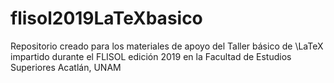# flisol2019LaTeXbasico
Repositorio creado para los materiales de apoyo del Taller básico de \LaTeX impartido durante el FLISOL edición 2019 en la Facultad de Estudios Superiores Acatlán, UNAM
